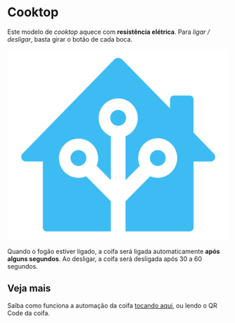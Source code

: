 # Cooktop

Este modelo de _cooktop_ aquece com **resistência elétrica**. Para _ligar / desligar_, basta girar o botão de cada boca.

![Automação](../../../img/home-assistant-logo.png)

Quando o fogão estiver ligado, a coifa será ligada automaticamente **após alguns segundos**. Ao desligar, a coifa será desligada após 30 a 60 segundos.

## Veja mais

Saiba como funciona a automação da coifa [tocando aqui](../coifa/), ou lendo o QR Code da coifa.